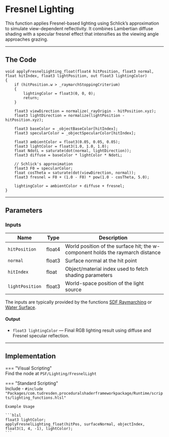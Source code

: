 # Fresnel Lighting

This function applies Fresnel-based lighting using Schlick’s approximation to simulate view-dependent reflectivity. It combines Lambertian diffuse shading with a specular fresnel effect that intensifies as the viewing angle approaches grazing.

---

## The Code
```hlsl
void applyFresnelLighting_float(float4 hitPosition, float3 normal, float hitIndex, float3 lightPosition, out float3 lightingColor)
{
    if (hitPosition.w > _raymarchStoppingCriterium)
    {
        lightingColor = float3(0, 0, 0);
        return;
    }

    float3 viewDirection = normalize(_rayOrigin - hitPosition.xyz);
    float3 lightDirection = normalize(lightPosition - hitPosition.xyz);
    
    float3 baseColor = _objectBaseColor[hitIndex];
    float3 specularColor = _objectSpecularColor[hitIndex];

    float3 ambientColor = float3(0.05, 0.05, 0.05);
    float3 lightColor = float3(1.0, 1.0, 1.0);
    float NdotL = saturate(dot(normal, lightDirection));
    float3 diffuse = baseColor * lightColor * NdotL;

    // Schlick's approximation
    float3 F0 = specularColor;
    float cosTheta = saturate(dot(viewDirection, normal));
    float3 fresnel = F0 + (1.0 - F0) * pow(1.0 - cosTheta, 5.0);

    lightingColor = ambientColor + diffuse + fresnel;
}
```

---

## Parameters

### Inputs

| Name            | Type     | Description |
|-----------------|----------|-------------|
| `hitPosition`   | float4   | World position of the surface hit; the w-component holds the raymarch distance |
| `normal`        | float3   | Surface normal at the hit point |
| `hitIndex`      | float    | Object/material index used to fetch shading parameters |
| `lightPosition` | float3   | World-space position of the light source |

The inputs are typically provided by the functions [SDF Raymarching](...) or [Water Surface](...).

#### **Output**
- `float3 lightingColor` — Final RGB lighting result using diffuse and Fresnel specular reflection.

---

## Implementation

=== "Visual Scripting"  
    Find the node at ```PSF/Lighting/FresnelLight```

=== "Standard Scripting"  
    Include - ```#include "Packages/com.tudresden.proceduralshaderframeworkpackage/Runtime/scripts/lighting_functions.hlsl"```

    Example Usage

    ```hlsl
    float3 lightColor;
    applyFresnelLighting_float(hitPos, surfaceNormal, objectIndex, float3(1, 4, -1), lightColor);
    ```
